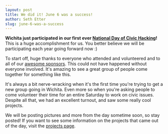 ```yaml
---
layout: post
title: We did it! June 6 was a success!
author: Seth Etter
slug: june-6-was-a-success
---
```


**Wichita just participated in our first ever [National Day of Civic Hacking](https://hackforchange.org)!** This is a huge accomplishment for us. You better believe we will be participating each year going forward now :)

To start off, huge thanks to everyone who attended and volunteered and to all of our [awesome sponsors](https://openwichita.org/sponsors). This could not have happened without everyone involved. It's amazing to see a great group of people come together for something like this.

It's always a bit nerve-wracking when it's the first time you're trying to get a new group going in Wichita. Even more so when you're asking people to come volunteer their time for an entire Saturday to work on civic issues. Despite all that, we had an excellent turnout, and saw some really cool projects.

We will be posting pictures and more from the day sometime soon, so stay posted! If you want to see some information on the projects that came out of the day, visit the [projects page](https://openwichita.org/projects).
